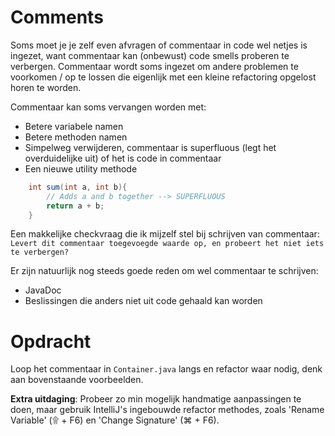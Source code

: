 # Comments

Soms moet je je zelf even afvragen of commentaar in code wel netjes is ingezet, want commentaar kan (onbewust) code smells proberen te verbergen.
Commentaar wordt soms ingezet om andere problemen te voorkomen / op te lossen die eigenlijk met een kleine refactoring opgelost horen te worden.

Commentaar kan soms vervangen worden met:
- Betere variabele namen
- Betere methoden namen
- Simpelweg verwijderen, commentaar is superfluous (legt het overduidelijke uit) of het is code in commentaar
- Een nieuwe utility methode

```java
    int sum(int a, int b){
        // Adds a and b together --> SUPERFLUOUS
        return a + b;
    }
```

Een makkelijke checkvraag die ik mijzelf stel bij schrijven van commentaar: ```Levert dit commentaar toegevoegde waarde op, en probeert het niet iets te verbergen?```

Er zijn natuurlijk nog steeds goede reden om wel commentaar te schrijven:
- JavaDoc
- Beslissingen die anders niet uit code gehaald kan worden

# Opdracht

Loop het commentaar in ```Container.java``` langs en refactor waar nodig, denk aan bovenstaande voorbeelden.

**Extra uitdaging**: Probeer zo min mogelijk handmatige aanpassingen te doen, maar gebruik IntelliJ's ingebouwde refactor methodes, zoals 'Rename Variable' (۩ + F6) en 'Change Signature' (⌘ + F6).
